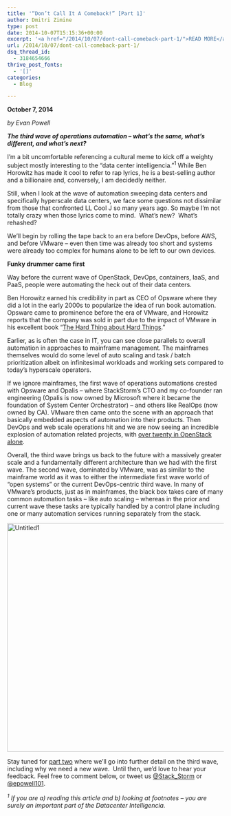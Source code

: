 ```yaml
---
title: '“Don’t Call It A Comeback!” [Part 1]'
author: Dmitri Zimine
type: post
date: 2014-10-07T15:15:36+00:00
excerpt: '<a href="/2014/10/07/dont-call-comeback-part-1/">READ MORE</a>'
url: /2014/10/07/dont-call-comeback-part-1/
dsq_thread_id:
  - 3184654666
thrive_post_fonts:
  - '[]'
categories:
  - Blog

---
```

**October 7, 2014**

_by Evan Powell_

_**The third wave of operations automation – what’s the same, what’s different, and what’s next?**_

I’m a bit uncomfortable referencing a cultural meme to kick off a weighty subject mostly interesting to the “data center intelligencia.”<sup>1</sup> While Ben Horowitz has made it cool to refer to rap lyrics, he is a best-selling author and a billionaire and, conversely, I am decidedly neither.

Still, when I look at the wave of automation sweeping data centers and specifically hyperscale data centers, we face some questions not dissimilar from those that confronted LL Cool J so many years ago. So maybe I’m not totally crazy when those lyrics come to mind.  What’s new?  What’s rehashed?

We’ll begin by rolling the tape back to an era before DevOps, before AWS, and before VMware – even then time was already too short and systems were already too complex for humans alone to be left to our own devices.

<!--more-->

**Funky drummer came first**

Way before the current wave of OpenStack, DevOps, containers, IaaS, and PaaS, people were automating the heck out of their data centers.

Ben Horowitz earned his credibility in part as CEO of Opsware where they did a lot in the early 2000s to popularize the idea of run book automation. Opsware came to prominence before the era of VMware, and Horowitz reports that the company was sold in part due to the impact of VMware in his excellent book “<a href="http://www.amazon.com/Hard-Thing-About-Things-Building-ebook/dp/B00DQ845EA/ref=sr_1_1?s=books&ie=UTF8&qid=1407868657&sr=1-1&keywords=the+hard+thing+about+hard+things" target="_blank">The Hard Thing about Hard Things</a>.”

Earlier, as is often the case in IT, you can see close parallels to overall automation in approaches to mainframe management. The mainframes themselves would do some level of auto scaling and task / batch prioritization albeit on infinitesimal workloads and working sets compared to today’s hyperscale operators.

If we ignore mainframes, the first wave of operations automations crested with Opsware and Opalis – where StackStorm’s CTO and my co-founder ran engineering (Opalis is now owned by Microsoft where it became the foundation of System Center Orchestrator) – and others like RealOps (now owned by CA). VMware then came onto the scene with an approach that basically embedded aspects of automation into their products. Then DevOps and web scale operations hit and we are now seeing an incredible explosion of automation related projects, with <a href="https://www.linkedin.com/today/post/article/20140731182913-1437622-openstack-is-4-congrats-some-suggestions?trk=hb_ntf_MEGAPHONE_ARTICLE_POST" target="_blank">over twenty in OpenStack alone</a>.

Overall, the third wave brings us back to the future with a massively greater scale and a fundamentally different architecture than we had with the first wave. The second wave, dominated by VMware, was as similar to the mainframe world as it was to either the intermediate first wave world of “open systems” or the current DevOps-centric third wave. In many of VMware’s products, just as in mainframes, the black box takes care of many common automation tasks – like auto scaling – whereas in the prior and current wave these tasks are typically handled by a control plane including one or many automation services running separately from the stack.

<img loading="lazy" class="alignnone size-full wp-image-841" src="http://stackstorm.com/wp/wp-content/uploads/2014/10/Untitled1.png" alt="Untitled1" width="779" height="531" /> 

Stay tuned for <a href="http://stackstorm.com/2014/10/08/dont-call-comeback-part-2-2/" target="_blank">part two</a> where we’ll go into further detail on the third wave, including why we need a new wave.  Until then, we’d love to hear your feedback. Feel free to comment below, or tweet us [@Stack_Storm][1] or [@epowell101][2].

_<sup>1</sup> If you are a) reading this article and b) looking at footnotes – you are surely an important part of the Datacenter Intelligencia._

 [1]: https://twitter.com/Stack_Storm
 [2]: https://twitter.com/epowell101